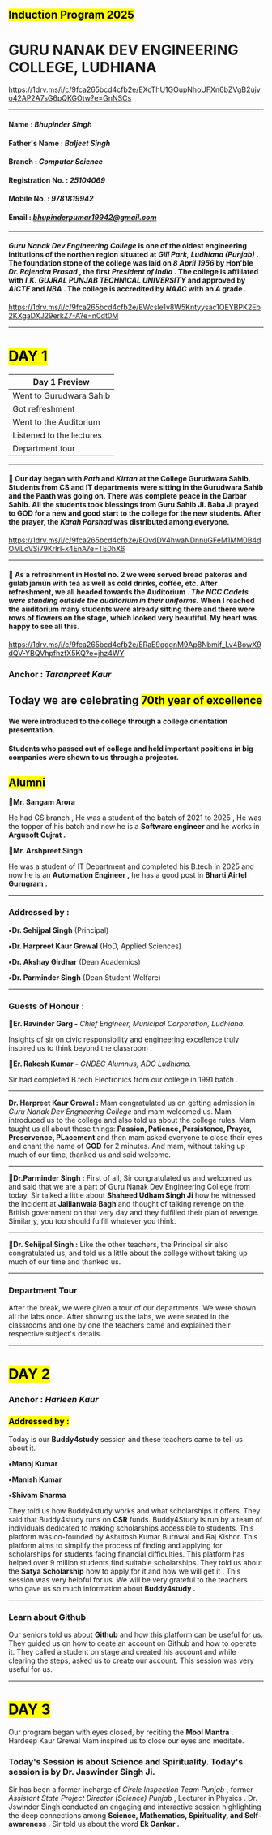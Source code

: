 ## <mark> Induction Program 2025 </mark> 

 # GURU NANAK DEV ENGINEERING COLLEGE, LUDHIANA

<https://1drv.ms/i/c/9fca265bcd4cfb2e/EXcThU1GOupNhoUFXn6bZVgB2ujvo42AP2A7sG6pQKGOtw?e=GnNSCs>
_____________

#### **Name :** *Bhupinder Singh*

#### **Father's Name :** *Baljeet Singh*

#### **Branch :** *Computer Science*

#### **Registration No. :** *25104069*

#### **Mobile No. :** *9781819942*

#### **Email :** *bhupinderpumar19942@gmail.com*

______________

  #### ***Guru Nanak Dev Engineering College*** is one of the oldest engineering intitutions of the northen region situated at ***Gill Park, Ludhiana (Punjab)*** . The foundation stone of the college was laid on ***8 April 1956*** by Hon'ble ***Dr. Rajendra  Prasad*** , the first ***President of India*** . The college is affiliated with ***I.K. GUJRAL PUNJAB TECHNICAL UNIVERSITY*** and approved by ***AICTE*** and ***NBA*** . The college is accredited by ***NAAC*** with an ***A*** grade .
  <https://1drv.ms/i/c/9fca265bcd4cfb2e/EWcsle1v8W5Kntyysac1OEYBPK2Eb2KXgaDXJ29erkZ7-A?e=n0dt0M>

_____________

  # **<mark>DAY 1**</mark>
  
  |  **Day 1 Preview**  | 
  |-------------|
  | Went to Gurudwara Sahib            |
  | Got refreshment            |
  | Went to the Auditorium            |
  | Listened to the lectures |
  | Department tour | 
  
____________________

  #### 🔶 Our day began with ***Path*** and ***Kirtan*** at the College Gurudwara Sahib. Students from CS and IT departments were sitting in the Gurudwara Sahib and the Paath was going on. There was complete peace in the Darbar Sahib. All the students took blessings from Guru Sahib Ji. Baba Ji prayed to **GOD** for a new and good start to the college for the new students. After the prayer, the *Karah Parshad* was distributed among everyone.   
  <https://1drv.ms/i/c/9fca265bcd4cfb2e/EQvdDV4hwaNDnnuGFeM1MM0B4dOMLoVSi79KrIrI-x4EnA?e=TE0hX6>
  _______________
   #### 🔶 As a refreshment in Hostel no. 2 we were served bread pakoras and gulab jamun with tea as well as cold drinks, coffee, etc. After refreshment, we all headed towards the Auditorium . ***The NCC Cadets were standing outside the auditorium in their uniforms.*** When I reached the auditorium many students were already sitting there and there were rows of flowers on the stage, which looked very beautiful. My heart was happy to see all this. 
 <https://1drv.ms/i/c/9fca265bcd4cfb2e/ERaE9qdgnM9Ap8Nbmif_Lv4BowX9dQV-YBQVhpfhzfX5KQ?e=jhz4WY>

### **Anchor :** *Taranpreet Kaur*

## **Today we are celebrating <mark>70th year of excellence</mark>**

#### We were introduced to the college through a college orientation presentation. 

#### Students who passed out of college and held important positions in big companies were shown to us through a projector. 

## <mark> Alumni </mark>
**🔹Mr. Sangam Arora**

He had CS branch , He was a student of the batch of 2021 to 2025 , He was the topper of his batch and now he is a **Software engineer** and he works in **Argusoft Gujrat .**

**🔹Mr. Arshpreet Singh**

He was a student of IT Department and completed his B.tech in 2025 and now he is an **Automation Engineer ,** he has a good post in **Bharti Airtel Gurugram .** 

_______________________

### Addressed by : 
**▪️Dr. Sehijpal Singh** (Principal)

**▪️Dr. Harpreet Kaur Grewal** (HoD, Applied Sciences)

**▪️Dr. Akshay Girdhar** (Dean Academics)

**▪️Dr. Parminder Singh** (Dean Student Welfare)

___________________

### Guests of Honour : 
**🔸Er. Ravinder Garg -** *Chief Engineer, Municipal Corporation, Ludhiana.* 

Insights of sir on civic responsibility and engineering excellence truly inspired us to think beyond the classroom .

**🔸Er. Rakesh Kumar -** *GNDEC Alumnus, ADC Ludhiana.*

Sir had completed B.tech Electronics from our college in 1991 batch . 

__________________

**Dr. Harpreet Kaur Grewal :**  Mam congratulated us on getting admission in *Guru Nanak Dev Engneering College* and mam welcomed us. Mam introduced us to the college and also told us about the college rules. Mam taught us all about these things: **Passion, Patience, Persistence, Prayer, Preservence, PLacement** and then mam asked everyone to close their eyes and chant the name of **GOD** for 2 minutes. And mam, without taking up much of our time, thanked us and said welcome.
___________________

**🔹Dr.Parminder Singh :** First of all, Sir congratulated us and welcomed us and said that we are a part of Guru Nanak Dev Engineering College from today. Sir talked a little about **Shaheed Udham Singh Ji** how he witnessed the incident at **Jallianwala Bagh** and thought of talking revenge on the British government on that very day and they fulfilled their plan of revenge. Similar;y, you too should fulfill whatever you think.
____________________

**🔹Dr. Sehijpal Singh :** Like the other teachers, the Principal sir also congratulated us, and told us a little about the college without taking up much of our time and thanked us. 
_____________________

### Department Tour
After the break, we were given a tour of our departments.
We were shown all the labs once. After showing us the labs, we were seated in the classrooms and one by one the teachers came and explained their respective subject's details. 
_____________________

# <mark> DAY 2 </mark>

### **Anchor :** *Harleen Kaur*

### <mark>Addressed by : </mark>
Today is our **Buddy4study** session and these teachers came to tell us about it. 

**▪️Manoj Kumar**

**▪️Manish Kumar**

**▪️Shivam Sharma**

They told us how Buddy4study works and what scholarships it offers. They said that Buddy4study runs on **CSR** funds. Buddy4Study is run by a team of individuals dedicated to making scholarships accessible to students. This platform was co-founded by Ashutosh Kumar Burnwal and Raj Kishor.  This platform aims to simplify the process of finding and applying for scholarships for students facing financial difficulties. This platform has helped over 9 million students find suitable scholarships. They told us about the **Satya Scholarship** how to apply for it and how we will get it . This session was very helpful for us. We will be very grateful to the teachers who gave us so much information about **Buddy4study .** 
____________________

### Learn about Github

Our seniors told us about **Github** and how this platform can be useful for us. They guided us on how to ceate an account on Github and how to operate it. They called a student on stage and created his account and while clearing the steps, asked us to create our account. This session was very useful for us. 

_____________________

# <mark>DAY 3</mark>
Our program began with eyes closed, by reciting the **Mool Mantra .** Hardeep Kaur Grewal Mam inspired us to close our eyes and meditate. 

### Today's Session is about Science and Spirituality. Today's session is by Dr. Jaswinder Singh Ji. 
Sir has been a former incharge of *Circle Inspection Team Punjab* , former *Assistant State Project Director (Science) Punjab* , Lecturer in Physics . 
Dr. Jswinder Singh conducted an engaging and interactive session highlighting the deep connections among **Science, Mathematics, Spirituality, and Self-awareness .** 
Sir told us about the word **Ek Oankar .**
